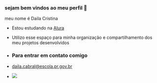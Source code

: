 ### sejam bem vindos ao meu perfil 🦋   

meu nome é Daila Cristina

- Estou estudando na [Alura](https://www.alura.com.br)

-  Utilizo esse espaço para minha organização e compartilhamento dos meu projetos desenvolvidos

-  ### Para entrar em contato comigo

-  daila.cabral@escola.pr.gov.br

-  ![](https://media.tenor.com/vdJ5HagFGY8AAAAm/selfie-stitch.webp)
